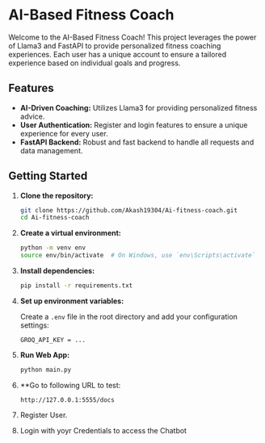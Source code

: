 # AI-Based Fitness Coach

Welcome to the AI-Based Fitness Coach! This project leverages the power of Llama3 and FastAPI to provide personalized fitness coaching experiences. Each user has a unique account to ensure a tailored experience based on individual goals and progress.

## Features

- **AI-Driven Coaching:** Utilizes Llama3 for providing personalized fitness advice.
- **User Authentication:** Register and login features to ensure a unique experience for every user.
- **FastAPI Backend:** Robust and fast backend to handle all requests and data management.

## Getting Started

1. **Clone the repository:**

    ```bash
    git clone https://github.com/Akash19304/Ai-fitness-coach.git
    cd Ai-fitness-coach
    ```

2. **Create a virtual environment:**

    ```bash
    python -m venv env
    source env/bin/activate  # On Windows, use `env\Scripts\activate`
    ```

3. **Install dependencies:**

    ```bash
    pip install -r requirements.txt
    ```

4. **Set up environment variables:**

    Create a `.env` file in the root directory and add your configuration settings:

    ```env
    GROQ_API_KEY = ...
    ```

5. **Run Web App:**

    ```bash
    python main.py
    ```
6. **Go to following URL to test:

   ```
   http://127.0.0.1:5555/docs
   ```

7. Register User.
8. Login with yoyr Credentials to access the Chatbot



